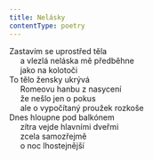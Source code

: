 ```yaml
---
title: Nelásky
contentType: poetry
---
```


<section>

Zastavím se uprostřed těla  
     a vlezlá neláska mě předběhne  
     jako na kolotoči  
To tělo žensky ukrývá  
     Romeovu hanbu z nasycení  
     že nešlo jen o pokus  
     ale o vypočítaný proužek rozkoše  
Dnes hloupne pod balkónem  
     zítra vejde hlavními dveřmi  
     zcela samozřejmě  
     o noc lhostejnější

</section>
